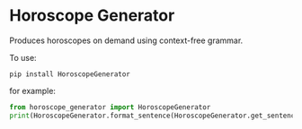 # Horoscope Generator

Produces horoscopes on demand using context-free grammar. 

To use:

`pip install HoroscopeGenerator`

for example:
```python
from horoscope_generator import HoroscopeGenerator
print(HoroscopeGenerator.format_sentence(HoroscopeGenerator.get_sentence()))
```
